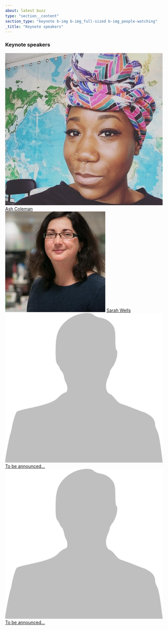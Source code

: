 ```yaml
---
about: latest buzz
type: "section__content"
section_type: "keynote b-img b-img_full-sized b-img_people-watching"
_title: "Keynote speakers"
---
```

<h3 class="b-section__title">Keynote speakers</h3>
<div class="b-keynote">
<div id="" class="b-keynote__speaker">
    <img class="b-keynote__img" src="/images/2019/people/ash_coleman.jpeg">
    <span class="b-keynote__name"><a href="/2019/speakers#ash_coleman">Ash Coleman</a></span>
    <!-- <span class="b-keynote__title"><a href="/2019/topics#gojko-adzic">Painless Visual Testing</a></span> -->
</div>
<div id="" class="b-keynote__speaker">
    <img class="b-keynote__img" src="/images/2019/people/sarah-wells.jpg">
    <span class="b-keynote__name"><a href="2019/speakers/#sarah-wells">Sarah Wells</a></span>
    <!-- <span class="b-keynote__title"><a href="2019/speakers/#pamela-gay">Testing v. Crowdsourced Data, or How I learned to stop worrying and Love the F-Bomb</a></span> -->
</div>
<div id="" class="b-keynote__speaker">
    <img class="b-keynote__img" src="/images/2019/people/jane-doe.png">
    <span class="b-keynote__name"><a href="/2019/speakers#jane-doe">To be announced...</a></span>
    <!-- <span class="b-keynote__title"><a href="/2019/topics#lanette-creamer">Test Like a Cat</a></span> -->
</div>
<div id="" class="b-keynote__speaker">
    <img class="b-keynote__img" src="/images/2019/people/jane-doe.png">
    <span class="b-keynote__name"><a href="/2019/speakers#jane-doe">To be announced...</a></span>
    <!-- <span class="b-keynote__title"><a href="/2019/topics#zeger-van-hese">The Power of Doubt - Becoming a Software Skeptic</a></span> -->
</div>
</div>
